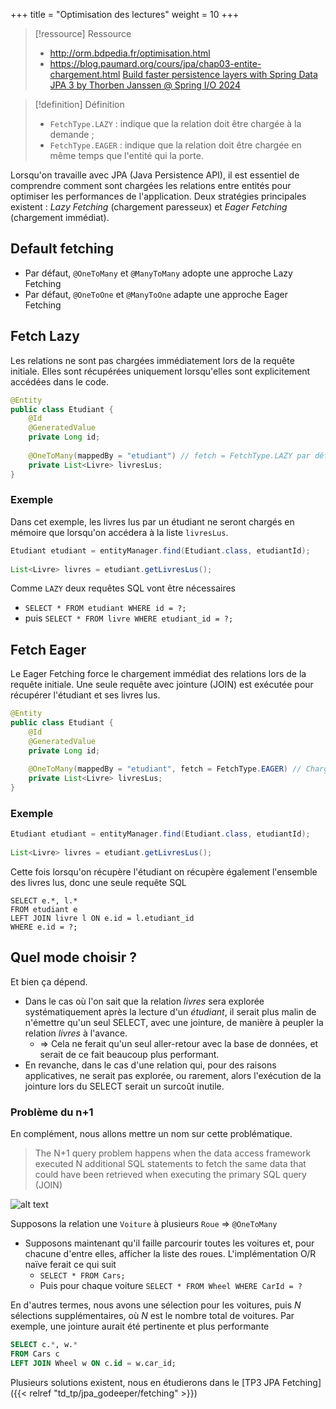+++
title = "Optimisation des lectures"
weight = 10
+++

> [!ressource] Ressource
> - http://orm.bdpedia.fr/optimisation.html
> - https://blog.paumard.org/cours/jpa/chap03-entite-chargement.html
> [ Build faster persistence layers with Spring Data JPA 3 by Thorben Janssen @ Spring I/O 2024 ](https://youtu.be/t27Uozc2Z58)

> [!definition] Définition
> - `FetchType.LAZY` : indique que la relation doit être chargée à la demande ;
> - `FetchType.EAGER` : indique que la relation doit être chargée en même temps que l'entité qui la porte.

Lorsqu'on travaille avec JPA (Java Persistence API), il est essentiel de comprendre comment sont chargées les relations entre entités pour optimiser les performances de l'application. Deux stratégies principales existent : *Lazy Fetching* (chargement paresseux) et *Eager Fetching* (chargement immédiat).

## Default fetching
- Par défaut, `@OneToMany` et `@ManyToMany` adopte une approche Lazy Fetching
- Par défaut, `@OneToOne` et `@ManyToOne` adapte une approche Eager Fetching

## Fetch Lazy
Les relations ne sont pas chargées immédiatement lors de la requête initiale. Elles sont récupérées uniquement lorsqu'elles sont explicitement accédées dans le code.

```java
@Entity
public class Etudiant {
    @Id
    @GeneratedValue
    private Long id;
    
    @OneToMany(mappedBy = "etudiant") // fetch = FetchType.LAZY par défaut
    private List<Livre> livresLus;
}
```

### Exemple
Dans cet exemple, les livres lus par un étudiant ne seront chargés en mémoire que lorsqu'on accédera à la liste `livresLus`.

```java
Etudiant etudiant = entityManager.find(Etudiant.class, etudiantId);
    
List<Livre> livres = etudiant.getLivresLus();
```

Comme `LAZY` deux requêtes SQL vont être nécessaires
- `SELECT * FROM etudiant WHERE id = ?;`
- puis `SELECT * FROM livre WHERE etudiant_id = ?;`


## Fetch Eager
Le Eager Fetching force le chargement immédiat des relations lors de la requête initiale. Une seule requête avec jointure (JOIN) est exécutée pour récupérer l'étudiant et ses livres lus.

```java
@Entity
public class Etudiant {
    @Id
    @GeneratedValue
    private Long id;
    
    @OneToMany(mappedBy = "etudiant", fetch = FetchType.EAGER) // Chargement immédiat
    private List<Livre> livresLus;
}
```

### Exemple
```java
Etudiant etudiant = entityManager.find(Etudiant.class, etudiantId);
    
List<Livre> livres = etudiant.getLivresLus();
```

Cette fois lorsqu'on récupère l'étudiant on récupère également l'ensemble des livres lus, donc une seule requête SQL

```
SELECT e.*, l.* 
FROM etudiant e 
LEFT JOIN livre l ON e.id = l.etudiant_id 
WHERE e.id = ?;
```

## Quel mode choisir ?
Et bien ça dépend.

- Dans le cas où l'on sait que la relation *livres* sera explorée systématiquement après la lecture d'un *étudiant*, il serait plus malin de n'émettre qu'un seul SELECT, avec une jointure, de manière à peupler la relation *livres* à l'avance. 
  - => Cela ne ferait qu'un seul aller-retour avec la base de données, et serait de ce fait beaucoup plus performant. 
- En revanche, dans le cas d'une relation qui, pour des raisons applicatives, ne serait pas explorée, ou rarement, alors l'exécution de la jointure lors du SELECT serait un surcoût inutile.

### Problème du n+1
En complément, nous allons mettre un nom sur cette problématique.

> The N+1 query problem happens when the data access framework executed N additional SQL statements to fetch the same data that could have been retrieved when executing the primary SQL query (JOIN)

![alt text](n1query.png)

Supposons la relation une `Voiture` à plusieurs `Roue` => `@OneToMany`
- Supposons maintenant qu'il faille parcourir toutes les voitures et, pour chacune d'entre elles, afficher la liste des roues. L'implémentation O/R naïve ferait ce qui suit
  - `SELECT * FROM Cars;`
  - Puis pour chaque voiture `SELECT * FROM Wheel WHERE CarId = ?`
  
En d'autres termes, nous avons une sélection pour les voitures, puis *N* sélections supplémentaires, où *N* est le nombre total de voitures. Par exemple, une jointure aurait été pertinente et plus performante
```sql
SELECT c.*, w.* 
FROM Cars c
LEFT JOIN Wheel w ON c.id = w.car_id;

```

Plusieurs solutions existent, nous en étudierons dans le [TP3 JPA Fetching]({{< relref "td_tp/jpa_godeeper/fetching" >}})